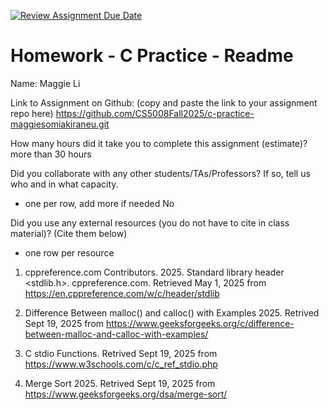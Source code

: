 [![Review Assignment Due Date](https://classroom.github.com/assets/deadline-readme-button-22041afd0340ce965d47ae6ef1cefeee28c7c493a6346c4f15d667ab976d596c.svg)](https://classroom.github.com/a/CbzfTysD)
# Homework - C Practice - Readme

Name: Maggie Li 

Link to Assignment on Github: (copy and paste the link to your assignment repo here)
https://github.com/CS5008Fall2025/c-practice-maggiesomiakiraneu.git

How many hours did it take you to complete this assignment (estimate)? more than 30 hours

Did you collaborate with any other students/TAs/Professors? If so, tell us who and in what capacity.  
- one per row, add more if needed
No

Did you use any external resources (you do not have to cite in class material)? (Cite them below)  
- one row per resource


1. cppreference.com Contributors. 2025. Standard library header <stdlib.h>. cppreference.com. Retrieved May 1, 2025 from https://en.cppreference.com/w/c/header/stdlib

2. Difference Between malloc() and calloc() with Examples 2025. Retrived Sept 19, 2025 from https://www.geeksforgeeks.org/c/difference-between-malloc-and-calloc-with-examples/
   
3. C stdio Functions. Retrived Sept 19, 2025 from https://www.w3schools.com/c/c_ref_stdio.php
   
4. Merge Sort 2025. Retrived Sept 19, 2025 from https://www.geeksforgeeks.org/dsa/merge-sort/

